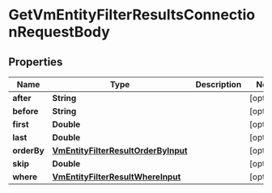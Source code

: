 

# GetVmEntityFilterResultsConnectionRequestBody


## Properties

Name | Type | Description | Notes
------------ | ------------- | ------------- | -------------
**after** | **String** |  |  [optional]
**before** | **String** |  |  [optional]
**first** | **Double** |  |  [optional]
**last** | **Double** |  |  [optional]
**orderBy** | [**VmEntityFilterResultOrderByInput**](VmEntityFilterResultOrderByInput.md) |  |  [optional]
**skip** | **Double** |  |  [optional]
**where** | [**VmEntityFilterResultWhereInput**](VmEntityFilterResultWhereInput.md) |  |  [optional]



